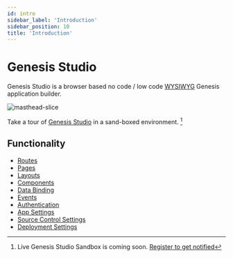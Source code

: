 ```yaml
---
id: intro
sidebar_label: 'Introduction'
sidebar_position: 10
title: 'Introduction'
---
```


# Genesis Studio

Genesis Studio is a browser based no code / low code [WYSIWYG](https://en.wikipedia.org/wiki/WYSIWYG) Genesis
application builder.

![masthead-slice](/img/genesis-studio-banner.png "Gensis Studio")

Take a tour of [Genesis Studio](#) in a sand-boxed environment. [^1]

## Functionality

- [Routes](routes.md)
- [Pages](pages.md)
- [Layouts](layouts.md)
- [Components](components.md)
- [Data Binding](data-binding.md)
- [Events](events.md)
- [Authentication](authentication.md)
- [App Settings](settings/app.md)
- [Source Control Settings](settings/source-control.md)
- [Deployment Settings](settings/deployment.md)

[^1]: Live Genesis Studio Sandbox is coming soon. [Register to get notified](https://genesis.global/contact-us/) 
